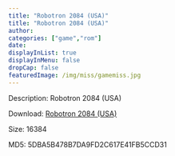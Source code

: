 ```yaml
---
title: "Robotron 2084 (USA)"
title: "Robotron 2084 (USA)"
author: 
categories: ["game","rom"]
date: 
displayInList: true
displayInMenu: false
dropCap: false
featuredImage: /img/miss/gamemiss.jpg
---
```


Description: Robotron 2084 (USA)

Download: <a href="https://kknackGearCT.ctfile.com/fs/2629127-327667915" target = "_blank" rel = "nofollow" > Robotron 2084 (USA)</a>

Size: 16384

MD5: 5DBA5B478B7DA9FD2C617E41FB5CCD31

